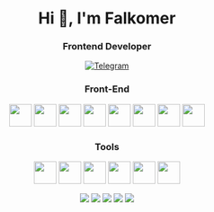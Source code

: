 <div id="header" align="center" >
	<h1>Hi 👋, I'm Falkomer</h1>
	<h3>Frontend Developer</h3>
</div>

<div id="socials" align="center">
	<a href="https://t.me/Falkomer">
		<img src="https://img.shields.io/badge/Telegram-blue?style=for-the-badge&logo=telegram&logoColor=white" alt="Telegram"/>
	</a>
</div>



<div align="center">
    <h3>Front-End</h3>
    <img src="https://cdn.jsdelivr.net/gh/devicons/devicon/icons/html5/html5-original.svg" width="40" height="40" />
    <img src="https://cdn.jsdelivr.net/gh/devicons/devicon/icons/css3/css3-original.svg" width="40" height="40" />
    <img src="https://cdn.jsdelivr.net/gh/devicons/devicon/icons/sass/sass-original.svg" width="40" height="40" />
    <img src="https://cdn.jsdelivr.net/gh/devicons/devicon/icons/javascript/javascript-original.svg" width="40" height="40" />
    <img src="https://cdn.jsdelivr.net/gh/devicons/devicon/icons/typescript/typescript-original.svg" width="40" height="40" />
    <img src="https://cdn.jsdelivr.net/gh/devicons/devicon/icons/react/react-original.svg" width="40" height="40" />
    <img src="https://cdn.jsdelivr.net/gh/devicons/devicon/icons/redux/redux-original.svg" width="40" height="40" />
    <img src="https://cdn.worldvectorlogo.com/logos/mobx.svg" width="40" height="40"/>
</div>

<div align="center">
    <h3>Tools</h3>
    <img src="https://cdn.jsdelivr.net/gh/devicons/devicon/icons/figma/figma-original.svg" width="40" height="40" />
    <img src="https://cdn.worldvectorlogo.com/logos/draw-io.svg" width="40" height="40" />
    <img src="https://cdn.worldvectorlogo.com/logos/webstorm-icon.svg" width="40" height="40" />
    <img src="https://cdn.worldvectorlogo.com/logos/vitejs.svg" width="40" height="40" />
    <img src="https://cdn.jsdelivr.net/gh/devicons/devicon/icons/git/git-plain.svg" width="40" height="40" />
    <img src="https://cdn.jsdelivr.net/gh/devicons/devicon/icons/npm/npm-original-wordmark.svg" width="40" height="40" />
</div>

<div align="center">

![](http://github-profile-summary-cards.vercel.app/api/cards/profile-details?username=F41k0m3r&theme=monokai)
![](http://github-profile-summary-cards.vercel.app/api/cards/repos-per-language?username=F41k0m3r&theme=monokai)
![](http://github-profile-summary-cards.vercel.app/api/cards/most-commit-language?username=F41k0m3r&theme=monokai)
![](http://github-profile-summary-cards.vercel.app/api/cards/stats?username=F41k0m3r&theme=monokai)
![](http://github-profile-summary-cards.vercel.app/api/cards/productive-time?username=F41k0m3r&theme=monokai&utcOffset=8)

</div>

